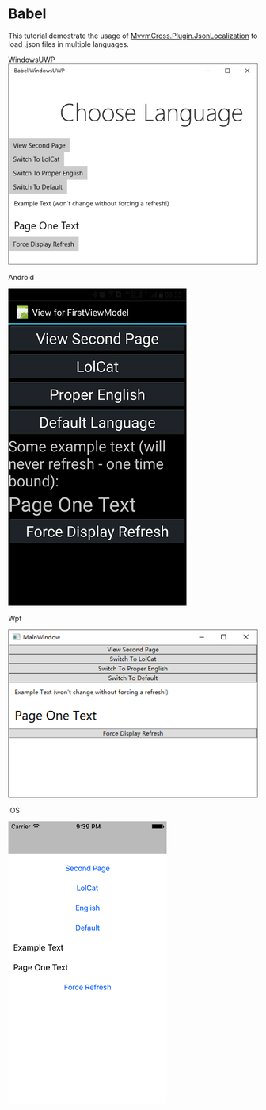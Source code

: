 Babel
============

This tutorial demostrate the usage of [MvvmCross.Plugin.JsonLocalization](https://www.nuget.org/packages/MvvmCross.Plugin.JsonLocalization/) to load .json files in multiple languages.

WindowsUWP
![Babel WindowsUWP](WindowsUWP.PNG "WindowsUWP")


Android

![Babel Android](Android.png "Android")

Wpf

![Babel Wpf](Wpf.PNG "Wpf")

iOS

![Babel iOS](iOS.png "iOS")
